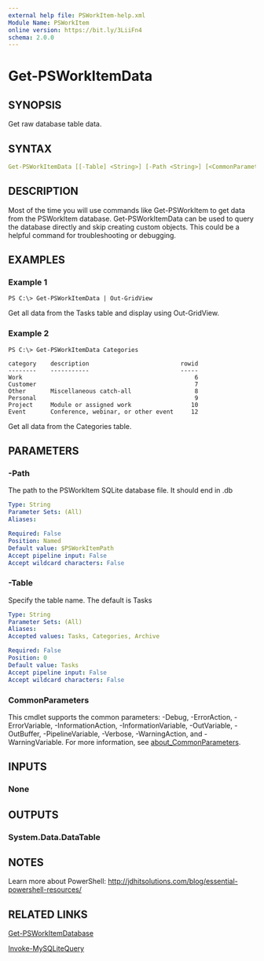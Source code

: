 ```yaml
---
external help file: PSWorkItem-help.xml
Module Name: PSWorkItem
online version: https://bit.ly/3LiiFn4
schema: 2.0.0
---
```


# Get-PSWorkItemData

## SYNOPSIS

Get raw database table data.

## SYNTAX

```yaml
Get-PSWorkItemData [[-Table] <String>] [-Path <String>] [<CommonParameters>]
```

## DESCRIPTION

Most of the time you will use commands like Get-PSWorkItem to get data from the PSWorkItem database. Get-PSWorkItemData can be used to query the database directly and skip creating custom objects. This could be a helpful command for troubleshooting or debugging.

## EXAMPLES

### Example 1

```shell
PS C:\> Get-PSWorkItemData | Out-GridView
```

Get all data from the Tasks table and display using Out-GridView.

### Example 2

```shell
PS C:\> Get-PSWorkItemData Categories

category    description                          rowid
--------    -----------                          -----
Work                                                 6
Customer                                             7
Other       Miscellaneous catch-all                  8
Personal                                             9
Project     Module or assigned work                 10
Event       Conference, webinar, or other event     12
```

Get all data from the Categories table.

## PARAMETERS

### -Path

The path to the PSWorkItem SQLite database file.
It should end in .db

```yaml
Type: String
Parameter Sets: (All)
Aliases:

Required: False
Position: Named
Default value: $PSWorkItemPath
Accept pipeline input: False
Accept wildcard characters: False
```

### -Table

Specify the table name.
The default is Tasks

```yaml
Type: String
Parameter Sets: (All)
Aliases:
Accepted values: Tasks, Categories, Archive

Required: False
Position: 0
Default value: Tasks
Accept pipeline input: False
Accept wildcard characters: False
```

### CommonParameters

This cmdlet supports the common parameters: -Debug, -ErrorAction, -ErrorVariable, -InformationAction, -InformationVariable, -OutVariable, -OutBuffer, -PipelineVariable, -Verbose, -WarningAction, and -WarningVariable. For more information, see [about_CommonParameters](http://go.microsoft.com/fwlink/?LinkID=113216).

## INPUTS

### None

## OUTPUTS

### System.Data.DataTable

## NOTES

Learn more about PowerShell: http://jdhitsolutions.com/blog/essential-powershell-resources/

## RELATED LINKS

[Get-PSWorkItemDatabase](Get-PSWorkItemDatase.md)

[Invoke-MySQLiteQuery](https://bit.ly/3B6YcOW)
